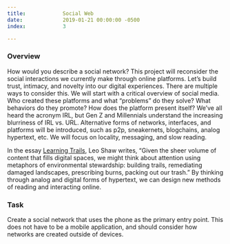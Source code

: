 ```yaml
---
title:            Social Web
date:             2019-01-21 00:00:00 -0500
index:            3

---
```


### Overview
How would you describe a social network? This project will reconsider the social interactions we currently make through online platforms. Let’s build trust, intimacy, and novelty into our digital experiences. There are multiple ways to consider this. We will start with a critical overview of social media. Who created these platforms and what “problems” do they solve? What behaviors do they promote? How does the platform present itself? We’ve all heard the acronym IRL, but Gen Z and Millennials understand the increasing blurriness of IRL vs. URL. Alternative forms of networks, interfaces, and platforms will be introduced, such as p2p, sneakernets, blogchains, analog hypertext, etc. We will focus on locality, messaging, and slow reading.

In the essay [Learning Trails](https://dreammachine.substack.com/p/learning-trails), Leo Shaw writes, “Given the sheer volume of content that fills digital spaces, we might think about attention using metaphors of environmental stewardship: building trails, remediating damaged landscapes, prescribing burns, packing out our trash.” By thinking through analog and digital forms of hypertext, we can design new methods of reading and interacting online.

### Task
Create a social network that uses the phone as the primary entry point. This does not have to be a mobile application, and should consider how networks are created outside of devices.

